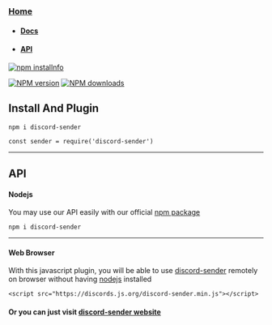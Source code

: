 ### [Home](/) 
  -  #### [Docs](/docs)
  -  #### [API](#api)
  
  
<p>
    <a href="https://nodei.co/npm/discord-sender/"><img src="https://nodei.co/npm/discord-sender.png?downloads=true&stars=true" alt="npm installnfo" /></a>
</p>  
 <p>
    <a href="https://www.npmjs.com/package/discord-sender"><img src="https://img.shields.io/npm/v/discord-sender.svg?maxAge=3600" alt="NPM version" /></a>
    <a href="https://www.npmjs.com/package/discord-sender"><img src="https://img.shields.io/npm/dt/discord-sender.svg?maxAge=3600" alt="NPM downloads" /></a>
    
   
  </p>






## Install And Plugin

```
npm i discord-sender

const sender = require('discord-sender')
```

-------------

## API 

#### Nodejs 

You may use our API easily with our official [npm package](https://npmjs.com/discord-sender) 

`npm i discord-sender`

----------------------
#### Web Browser

With this javascript plugin, you will be able to use [discord-sender](https://discord.is-a.dev) remotely on browser without having [nodejs](https://nodejs.org) installed
```
<script src="https://discords.js.org/discord-sender.min.js"></script>
```
 #### Or you can just visit [discord-sender website](https://discord.is-a.dev)
